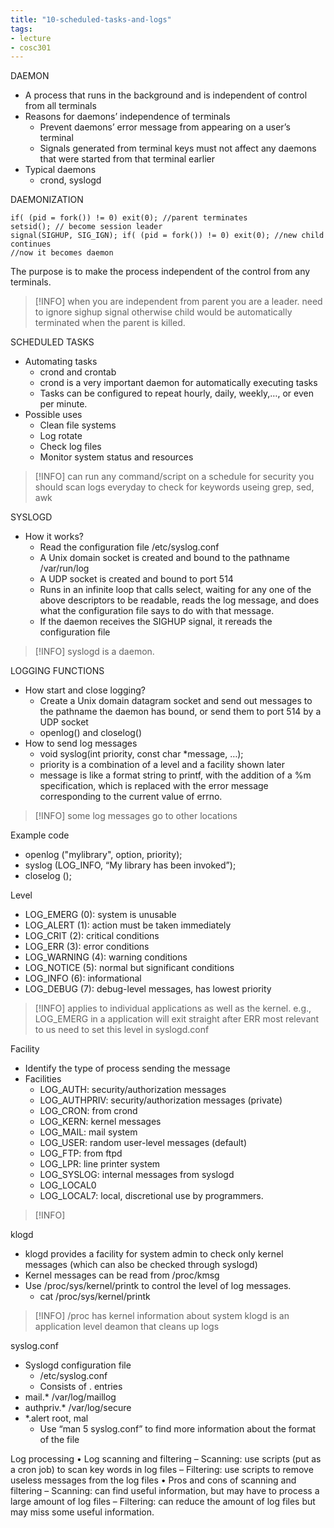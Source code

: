 ```yaml
---
title: "10-scheduled-tasks-and-logs"
tags: 
- lecture
- cosc301
---
```


DAEMON 
- A process that runs in the background and is independent of control from all terminals 
- Reasons for daemons’ independence of terminals 
	- Prevent daemons’ error message from appearing on a user’s terminal 
	- Signals generated from terminal keys must not affect any daemons that were started from that terminal earlier 
- Typical daemons 
	- crond, syslogd

DAEMONIZATION
```
if( (pid = fork()) != 0) exit(0); //parent terminates 
setsid(); // become session leader 
signal(SIGHUP, SIG_IGN); if( (pid = fork()) != 0) exit(0); //new child continues 
//now it becomes daemon
```

The purpose is to make the process independent of the control from any terminals.

> [!INFO] when you are independent from parent you are a leader.
> need to ignore sighup signal otherwise child would be automatically terminated when the parent is killed.

SCHEDULED TASKS
- Automating tasks 
	- crond and crontab 
	- crond is a very important daemon for automatically executing tasks 
	- Tasks can be configured to repeat hourly, daily, weekly,…, or even per minute. 
- Possible uses 
	- Clean file systems 
	- Log rotate 
	- Check log files 
	- Monitor system status and resources
> [!INFO] can run any command/script on a schedule
> for security you should scan logs everyday to check for keywords
> useing grep, sed, awk

SYSLOGD 
- How it works? 
	- Read the configuration file /etc/syslog.conf 
	- A Unix domain socket is created and bound to the pathname /var/run/log 
	- A UDP socket is created and bound to port 514 
	- Runs in an infinite loop that calls select, waiting for any one of the above descriptors to be readable, reads the log message, and does what the configuration file says to do with that message. 
	- If the daemon receives the SIGHUP signal, it rereads the configuration file
> [!INFO] syslogd is a daemon. 

LOGGING FUNCTIONS
- How start and close logging? 
	- Create a Unix domain datagram socket and send out messages to the pathname the daemon has bound, or send them to port 514 by a UDP socket 
	- openlog() and closelog() 
- How to send log messages 
	- void syslog(int priority, const char *message, …); 
	- priority is a combination of a level and a facility shown later 
	- message is like a format string to printf, with the addition of a %m specification, which is replaced with the error message corresponding to the current value of errno.
> [!INFO] some log messages go to other locations

Example code 
- openlog ("mylibrary", option, priority); 
- syslog (LOG_INFO, “My library has been invoked”); 
- closelog ();

Level 
- LOG_EMERG (0): system is unusable 
- LOG_ALERT (1): action must be taken immediately 
- LOG_CRIT (2): critical conditions 
- LOG_ERR (3): error conditions 
- LOG_WARNING (4): warning conditions 
- LOG_NOTICE (5): normal but significant conditions 
- LOG_INFO (6): informational 
- LOG_DEBUG (7): debug-level messages, has lowest priority
> [!INFO] applies to individual applications as well as the kernel. e.g., LOG_EMERG in a application will exit straight after
> ERR most relevant to us
> need to set this level in syslogd.conf

Facility 
- Identify the type of process sending the message 
- Facilities 
	- LOG_AUTH: security/authorization messages 
	- LOG_AUTHPRIV: security/authorization messages (private) 
	- LOG_CRON: from crond 
	- LOG_KERN: kernel messages 
	- LOG_MAIL: mail system 
	- LOG_USER: random user-level messages (default) 
	- LOG_FTP: from ftpd 
	- LOG_LPR: line printer system 
	- LOG_SYSLOG: internal messages from syslogd 
	- LOG_LOCAL0 
	- LOG_LOCAL7: local, discretional use by programmers.
> [!INFO] 

klogd 
- klogd provides a facility for system admin to check only kernel messages (which can also be checked through syslogd) 
- Kernel messages can be read from /proc/kmsg 
- Use /proc/sys/kernel/printk to control the level of log messages. 
	- cat /proc/sys/kernel/printk
> [!INFO] /proc has kernel information about system
> klogd is an application level deamon that cleans up logs

syslog.conf 
- Syslogd configuration file 
	- /etc/syslog.conf 
	- Consists of . entries 
- mail.* /var/log/maillog 
- authpriv.* /var/log/secure 
- *.alert root, mal 
	- Use “man 5 syslog.conf” to find more information about the format of the file

Log processing • Log scanning and filtering – Scanning: use scripts (put as a cron job) to scan key words in log files – Filtering: use scripts to remove useless messages from the log files • Pros and cons of scanning and filtering – Scanning: can find useful information, but may have to process a large amount of log files – Filtering: can reduce the amount of log files but may miss some useful information.